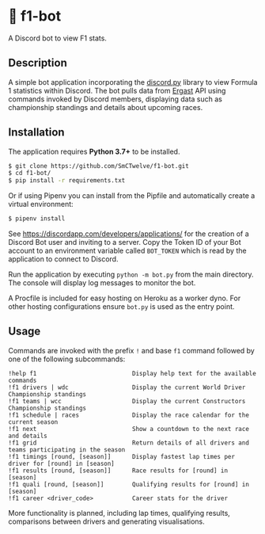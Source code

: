 # 🏁 f1-bot  
A Discord bot to view F1 stats. 

## Description
A simple bot application incorporating the [discord.py](https://github.com/Rapptz/discord.py/tree/rewrite) library to view Formula 1 statistics within Discord. The bot pulls data from [Ergast](http://ergast.com/mrd/) API using commands invoked by Discord members, displaying data such as championship standings and details about upcoming races.

## Installation
The application requires **Python 3.7+** to be installed. 

```bash
$ git clone https://github.com/SmCTwelve/f1-bot.git
$ cd f1-bot/
$ pip install -r requirements.txt
```

Or if using Pipenv you can install from the Pipfile and automatically create a virtual environment:
```bash
$ pipenv install
```
See https://discordapp.com/developers/applications/ for the creation of a Discord Bot user and inviting to a server. Copy the Token ID of your Bot account to an environment variable called `BOT_TOKEN` which is read by the application to connect to Discord. 

Run the application by executing `python -m bot.py` from the main directory. The console will display log messages to monitor the bot. 

A Procfile is included for easy hosting on Heroku as a worker dyno. For other hosting configurations ensure `bot.py` is used as the entry point. 

## Usage
Commands are invoked with the prefix `!` and base `f1` command followed by one of the following subcommands:
```
!help f1                           Display help text for the available commands
!f1 drivers | wdc                  Display the current World Driver Championship standings
!f1 teams | wcc                    Display the current Constructors Championship standings
!f1 schedule | races               Display the race calendar for the current season
!f1 next                           Show a countdown to the next race and details
!f1 grid                           Return details of all drivers and teams participating in the season 
!f1 timings [round, [season]]      Display fastest lap times per driver for [round] in [season] 
!f1 results [round, [season]]      Race results for [round] in [season]
!f1 quali [round, [season]]        Qualifying results for [round] in [season]
!f1 career <driver_code>           Career stats for the driver                 
```
More functionality is planned, including lap times, qualifying results, comparisons between drivers and generating visualisations. 
